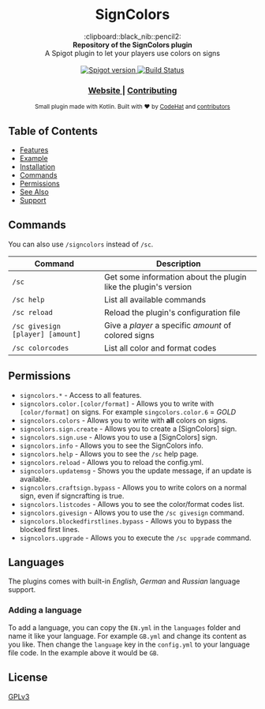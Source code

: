 <h1 align="center">SignColors</h1>

<div align="center">
  :clipboard::black_nib::pencil2:
</div>
<div align="center">
  <strong>Repository of the SignColors plugin</strong>
</div>
<div align="center">
  A Spigot plugin to let your players use colors on signs
</div>

<br />

<div align="center">
  <!-- Spigot version -->
  <a href="https://www.spigotmc.org/resources/signcolors.6135">
    <img src="https://img.shields.io/badge/spigot-v1.2.0-orange.svg?style=flat-square"
      alt="Spigot version" />
  </a>
  <!-- Build Status -->
  <a href="https://travis-ci.org/choojs/choo">
    <img src="https://img.shields.io/travis/kodehat/SignColors/master.svg?style=flat-square"
      alt="Build Status" />
  </a>
</div>

<div align="center">
  <h3>
    <a href="https://signcolors.codehat.de">
      Website
    </a>
    <span> | </span>
    <a href="https://github.com/kodehat/SignColors/blob/master/.github/CONTRIBUTING.md">
      Contributing
    </a>
  </h3>
</div>

<div align="center">
  <sub>Small plugin made with Kotlin. Built with ❤︎ by
  <a href="https://twitter.com/codehat">CodeHat</a> and
  <a href="https://github.com/kodehat/SignColors/graphs/contributors">
    contributors
  </a>
</div>


## Table of Contents
- [Features](#features)
- [Example](#example)
- [Installation](#installation)
- [Commands](#commands)
- [Permissions](#permissions)
- [See Also](#see-also)
- [Support](#support)

## Commands

You can also use `/signcolors` instead of `/sc`.

| Command | Description |
| --- | --- |
| `/sc` | Get some information about the plugin like the plugin's version |
| `/sc help` | List all available commands |
| `/sc reload` | Reload the plugin's configuration file |
| `/sc givesign [player] [amount]` | Give a *player* a specific *amount* of colored signs |
| `/sc colorcodes` | List all color and format codes |

## Permissions

- `signcolors.*` - Access to all features.
- `signcolors.color.[color/format]` - Allows you to write with `[color/format]` on signs. For example `singcolors.color.6` = *GOLD*
- `signcolors.colors` - Allows you to write with **all** colors on signs.
- `signcolors.sign.create` - Allows you to create a [SignColors] sign.
- `signcolors.sign.use` - Allows you to use a [SignColors] sign.
- `signcolors.info` - Allows you to see the SignColors info.
- `signcolors.help` - Allows you to see the `/sc` help page.
- `signcolors.reload` - Allows you to reload the config.yml.
- `signcolors.updatemsg` - Shows you the update message, if an update is available.
- `signcolors.craftsign.bypass` - Allows you to write colors on a normal sign, even if signcrafting is true.
- `signcolors.listcodes` - Allows you to see the color/format codes list.
- `signcolors.givesign` - Allows you to use the `/sc givesign` command.
- `signcolors.blockedfirstlines.bypass` - Allows you to bypass the blocked first lines.
- `signcolors.upgrade` - Allows you to execute the `/sc upgrade` command.

## Languages

The plugins comes with built-in *English*, *German* and *Russian* language support.

### Adding a language

To add a language, you can copy the `EN.yml` in the `languages` folder and name it like your language.
For example `GB.yml` and change its content as you like.
Then change the `language` key in the `config.yml` to your language file code. In the example above it would be `GB`.

## License

[GPLv3](https://tldrlegal.com/license/gnu-general-public-license-v3-(gpl-3))

